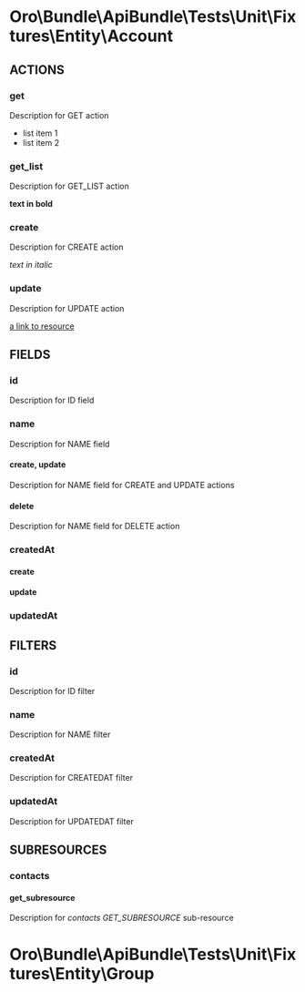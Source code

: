 # Oro\Bundle\ApiBundle\Tests\Unit\Fixtures\Entity\Account

## ACTIONS

### get

Description for GET action

- list item 1
- list item 2

### get_list

Description for GET_LIST action

**text in bold**

### create

Description for CREATE action

_text in italic_

### update

Description for UPDATE action

[a link to resource](http://localhost.com)

## FIELDS

### id

Description for ID field

### name

Description for NAME field

#### create, update

Description for NAME field for CREATE and UPDATE actions

#### delete

Description for NAME field for DELETE action

### createdAt

#### create

#### update

### updatedAt

## FILTERS

### id

Description for ID filter

### name

Description for NAME filter

### createdAt

Description for CREATEDAT filter

### updatedAt

Description for UPDATEDAT filter

## SUBRESOURCES

### contacts

#### get_subresource

Description for *contacts GET_SUBRESOURCE* sub-resource

# Oro\Bundle\ApiBundle\Tests\Unit\Fixtures\Entity\Group

